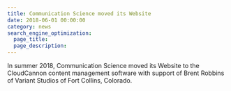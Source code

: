 ```yaml
---
title: Communication Science moved its Website
date: 2018-06-01 00:00:00
category: news
search_engine_optimization:
  page_title: 
  page_description:
---
```


In summer 2018, Communication Science moved its Website to the CloudCannon content management software with support of Brent Robbins of Variant Studios of Fort Collins, Colorado.